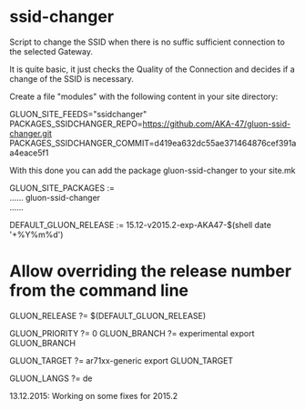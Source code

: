 ssid-changer
============

Script to change the SSID when there is no suffic sufficient connection to the selected Gateway.

It is quite basic, it just checks the Quality of the Connection and decides if a change of the SSID is necessary.

Create a file "modules" with the following content in your site directory:</a>

GLUON_SITE_FEEDS="ssidchanger"<br>
PACKAGES_SSIDCHANGER_REPO=https://github.com/AKA-47/gluon-ssid-changer.git<br>
PACKAGES_SSIDCHANGER_COMMIT=d419ea632dc55ae371464876cef391aa4eace5f1<br>

With this done you can add the package gluon-ssid-changer to your site.mk

GLUON_SITE_PACKAGES := \
......
	      gluon-ssid-changer \
......

DEFAULT_GLUON_RELEASE := 15.12-v2015.2-exp-AKA47-$(shell date '+%Y%m%d')

# Allow overriding the release number from the command line
GLUON_RELEASE ?= $(DEFAULT_GLUON_RELEASE)

GLUON_PRIORITY ?= 0
GLUON_BRANCH ?= experimental
export GLUON_BRANCH

GLUON_TARGET ?= ar71xx-generic
export GLUON_TARGET

GLUON_LANGS ?= de


13.12.2015: Working on some fixes for 2015.2

